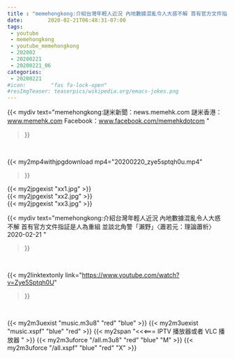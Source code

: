 ```yaml
---
title : "memehongkong:介紹台灣年輕人近況 內地數據混亂令人大惑不解 首有官方文件指証是人為重組 並談北角警「瀨野」〈蕭若元：理論蕭析〉2020-02-21 "
date:        2020-02-21T06:48:31-07:00
tags:
 - youtube
 - memehongkong
 - youtube_memehongkong
 - 202002
 - 20200221
 - 20200221_06
categories:
 - 20200221
#icon:        "fas fa-lock-open"
#resImgTeaser: teaserpics/wikipedia.org/emacs-jokes.png
---
```


{{< mydiv text="memehongkong:謎米新聞：news.memehk.com 謎米香港： www.memehk.com Facebook：www.facebook.com/memehkdotcom "
>}}
<br>


{{< my2mp4withjpgdownload mp4="20200220_zye5sptqh0u.mp4"
>}}

{{< my2jpgexist "xx1.jpg" >}}<br>
{{< my2jpgexist "xx2.jpg" >}}<br>
{{< my2jpgexist "xx3.jpg" >}}<br>



{{< mydiv text="memehongkong:介紹台灣年輕人近況 內地數據混亂令人大惑不解 首有官方文件指証是人為重組 並談北角警「瀨野」〈蕭若元：理論蕭析〉2020-02-21 "
>}}
<br>

{{< my2linktextonly link="https://www.youtube.com/watch?v=Zye5Sptqh0U"
>}}


<br>

{{< my2m3uexist "music.m3u8" "red"  "blue" >}} {{< my2m3uexist "music.xspf" "blue" "red"  >}} {{< my2span "<<<=== IPTV 播放器或者 VLC 播放器 " >}} {{< my2m3uforce "/all.m3u8" "red"  "blue" "M" >}} {{< my2m3uforce "/all.xspf" "blue" "red"  "X" >}} 
